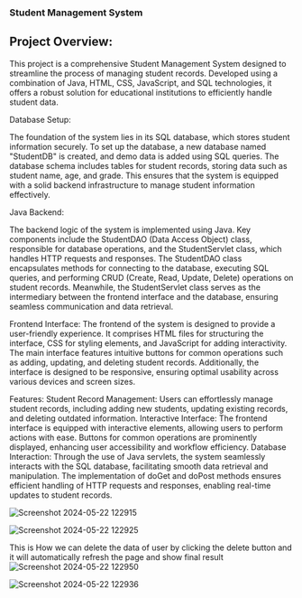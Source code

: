 ### Student Management System

## Project Overview:


This project is a comprehensive Student Management System designed to streamline the process of managing student records. Developed using a combination of Java, HTML, CSS, JavaScript, and SQL technologies, it offers a robust solution for educational institutions to efficiently handle student data.

Database Setup:

The foundation of the system lies in its SQL database, which stores student information securely. To set up the database, a new database named "StudentDB" is created, and demo data is added using SQL queries. The database schema includes tables for student records, storing data such as student name, age, and grade. This ensures that the system is equipped with a solid backend infrastructure to manage student information effectively.


Java Backend:

The backend logic of the system is implemented using Java. Key components include the StudentDAO (Data Access Object) class, responsible for database operations, and the StudentServlet class, which handles HTTP requests and responses. The StudentDAO class encapsulates methods for connecting to the database, executing SQL queries, and performing CRUD (Create, Read, Update, Delete) operations on student records. Meanwhile, the StudentServlet class serves as the intermediary between the frontend interface and the database, ensuring seamless communication and data retrieval.


Frontend Interface:
The frontend of the system is designed to provide a user-friendly experience. It comprises HTML files for structuring the interface, CSS for styling elements, and JavaScript for adding interactivity. The main interface features intuitive buttons for common operations such as adding, updating, and deleting student records. Additionally, the interface is designed to be responsive, ensuring optimal usability across various devices and screen sizes.

Features:
Student Record Management: Users can effortlessly manage student records, including adding new students, updating existing records, and deleting outdated information.
Interactive Interface: The frontend interface is equipped with interactive elements, allowing users to perform actions with ease. Buttons for common operations are prominently displayed, enhancing user accessibility and workflow efficiency.
Database Interaction: Through the use of Java servlets, the system seamlessly interacts with the SQL database, facilitating smooth data retrieval and manipulation. The implementation of doGet and doPost methods ensures efficient handling of HTTP requests and responses, enabling real-time updates to student records.

![Screenshot 2024-05-22 122915](https://github.com/Bidhan33/Full_stack_Project_Adhikari/assets/142262907/1a9fda53-01e7-416d-a6db-10b5d4f7a0b7)


![Screenshot 2024-05-22 122925](https://github.com/Bidhan33/Full_stack_Project_Adhikari/assets/142262907/7284f9e5-58e8-47a8-874e-5434b95aa192)



This is How we can delete the data of user by clicking the delete button and it will automatically refresh the page and show final result
![Screenshot 2024-05-22 122950](https://github.com/Bidhan33/Full_stack_Project_Adhikari/assets/142262907/5516db2a-20b5-4563-90c9-2e1b83bab516)







![Screenshot 2024-05-22 122936](https://github.com/Bidhan33/Full_stack_Project_Adhikari/assets/142262907/6246a10f-a9ad-44e8-b72e-3910270f9d26)
